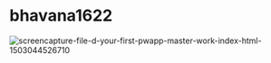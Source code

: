 # bhavana1622

![screencapture-file-d-your-first-pwapp-master-work-index-html-1503044526710](https://user-images.githubusercontent.com/25843455/29450488-8adc89a8-841c-11e7-956b-132616987716.png)
